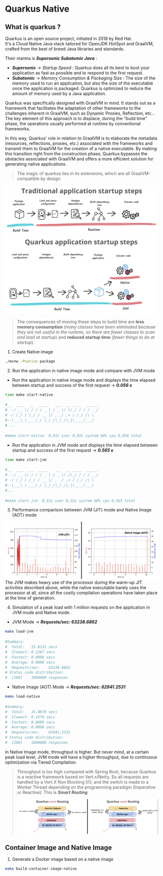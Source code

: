 # Quarkus Native
## What is quarkus ?
Quarkus is an open source project, initiated in 2018 by Red Hat. \
It's a Cloud Native Java stack tailored for OpenJDK HotSpot and GraalVM, crafted from the best of breed Java libraries and standards.

Their mantra is ***Supersonic Subatomic Java*** :
- ***Supersonic*** -> *Startup Speed* : Quarkus does all its best to boot your application as fast as possible and to respond to the first request.
- ***Subatomic*** -> *Memory Consumption & Packaging Size* : The size of the memory used to run an application, but also the size of the executable once the application is packaged. Quarkus is optimized to reduce the amount of memory used by a Java application.

Quarkus was specifically designed with GraalVM in mind. It stands out as a framework that facilitates the adaptation of other frameworks to the challenges inherent in GraalVM, such as Dynamic Proxies, Reflection, etc... The key element of this approach is to displace, during the "build time" phase, the operations usually performed at runtime by conventional frameworks.

In this way, Quarkus' role in relation to GraalVM is to elaborate the metadata (resources, reflections, proxies, etc.) associated with the frameworks and transmit them to GraalVM for the creation of a native executable. By making this transition right from the construction phase, Quarkus bypasses the obstacles associated with GraalVM and offers a more efficient solution for generating native applications.

> The magic of quarkus lies in its extensions, which are all GraalVM-compatible by design.

![Traditional Application Startup Steps](../images/traditional-application-startup-steps.png)
![Quarkus Application Startup Steps](../images/quarkus-application-startup-steps.png)

> The consequences of moving these steps to build time are **less memory consumption** (*many classes have been eliminated because they are not useful in the runtime, so there are fewer classes to scan and load at startup*) and **reduced startup time** (*fewer things to do at startup*).

1. Create Native image

```bash
./mvnw -Pnative package
```

2. Run the application in native image mode and compare with JVM mode

- Run the application in native image mode and displays the time elapsed between startup and success of the first request -> ***0.056 s***
```bash
time make start-native

#__  ____  __  _____   ___  __ ____  ______
# --/ __ \/ / / / _ | / _ \/ //_/ / / / __/
# -/ /_/ / /_/ / __ |/ , _/ ,< / /_/ /\ \
#--\___\_\____/_/ |_/_/|_/_/|_|\____/___/
# ...

#make start-native  0,01s user 0,02s system 68% cpu 0,056 total 
```

- Run the application in JVM mode and displays the time elapsed between startup and success of the first request -> ***0.565 s***
```bash
time make start-jvm

#__  ____  __  _____   ___  __ ____  ______
# --/ __ \/ / / / _ | / _ \/ //_/ / / / __/
# -/ /_/ / /_/ / __ |/ , _/ ,< / /_/ /\ \
#--\___\_\____/_/ |_/_/|_/_/|_|\____/___/
#...

#make start-jvm  0,12s user 0,22s system 60% cpu 0,565 total
```

3. Performance comparison between JVM (JIT) mode and Native Image (AOT) mode

![Quarkus Native Image (AOT) vs JVM (JIT)](../images/quarkus-ni-aot-vs-jvm-jit.png)
The JVM makes heavy use of the processor during the warm-up JIT activities described above, while the native executable barely uses the processor at all, since all the costly compilation operations have taken place at the time of generation.

4. Simulation of a peak load with 1 million requests on the application in JVM mode and Native mode.

- JVM Mode -> ***Requests/sec:	63238.6862***
```bash
make load-jvm

#Summary:
#  Total:	15.8131 secs
#  Slowest:	0.2267 secs
#  Fastest:	0.0000 secs
#  Average:	0.0008 secs
#  Requests/sec:	63238.6862
# Status code distribution:
#  [200]	1000000 responses
```

- Native Image (AOT) Mode -> ***Requests/sec:	62941.2531***
```bash
make load-native

#Summary:
#  Total:	15.8878 secs
#  Slowest:	0.1570 secs
#  Fastest:	0.0000 secs
#  Average:	0.0008 secs
#  Requests/sec:	62941.2531
# Status code distribution:
#  [200]	1000000 responses
```

In Native Image mode, throughput is higher. But never mind, at a certain peak load level, JVM mode will have a higher throughput, due to continuous optimization via Tiered Compilation.

> Throughput is too high compared with Spring Boot, because Quarkus is a reactive framework based on Vert.x/Netty. So all requests are handled by a Vert.X Non Blocking I/O, and the switch is made to a Worker Thread depending on the programming paradigm (Imperative or Reactive): This is ***Smart Routing***
> 
> ![Quarkus Smart Routing](../images/quarkus-smart-routing.png) 

## Container Image and Native Image
1. Generate a Docker image based on a native image

```bash
make build-container-image-native
```
